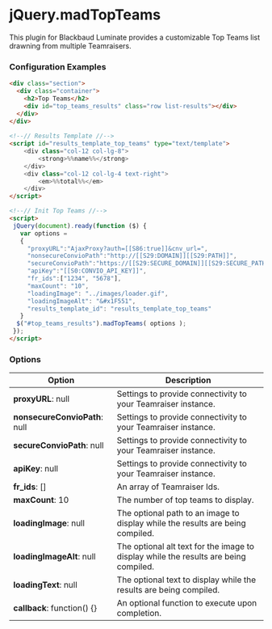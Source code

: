 # jQuery.madTopTeams

This plugin for Blackbaud Luminate provides a customizable Top Teams list drawning from multiple Teamraisers.

### Configuration Examples
```html
<div class="section">                                                                                                          
  <div class="container">                                                                                                      
    <h2>Top Teams</h2>                                                                                                  
    <div id="top_teams_results" class="row list-results"></div>                                                                                                                     
  </div>                                                                                                                       
</div>                                                                                                                         
                                                                                                                               
<!--// Results Template //-->
<script id="results_template_top_teams" type="text/template">
	<div class="col-12 col-lg-8">
		<strong>%%name%%</strong>
	</div>
	<div class="col-12 col-lg-4 text-right">
		<em>%%total%%</em>
	</div>
</script>                                                                                                                   

<!--// Init Top Teams //-->
<script>                                                                                                                       
 jQuery(document).ready(function ($) {                                                                                         
   var options =                                                                                                               
   {                                                                                                                           
     "proxyURL":"AjaxProxy?auth=[[S86:true]]&cnv_url=",                                                                        
     "nonsecureConvioPath":"http://[[S29:DOMAIN]][[S29:PATH]]",                                                                
     "secureConvioPath":"https://[[S29:SECURE_DOMAIN]][[S29:SECURE_PATH]]",                                                    
     "apiKey":"[[S0:CONVIO_API_KEY]]",                                                                                         
     "fr_ids":["1234", "5678"],
     "maxCount": "10",                                                                                                
     "loadingImage": "../images/loader.gif",                                                                                   
     "loadingImageAlt": "&#x1F551",                                                                                            
     "results_template_id": "results_template_top_teams"                                                                               
   }                                                                                                                           
  $("#top_teams_results").madTopTeams( options );                                                                            
 });                                                                                                                           
</script>                                                                                                                      
```
### Options

Option | Description
------ | -------------
**proxyURL**: null | Settings to provide connectivity to your Teamraiser instance.
**nonsecureConvioPath**: null | Settings to provide connectivity to your Teamraiser instance.
**secureConvioPath**: null | Settings to provide connectivity to your Teamraiser instance.
**apiKey**: null | Settings to provide connectivity to your Teamraiser instance.
**fr_ids**: [] | An array of Teamraiser Ids.
**maxCount**: 10 | The number of top teams to display.
**loadingImage**: null | The optional path to an image to display while the results are being compiled.
**loadingImageAlt**: null | The optional alt text for the image to display while the results are being compiled.
**loadingText**: null | The optional text to display while the results are being compiled.
**callback**: function() {} | An optional function to execute upon completion.
